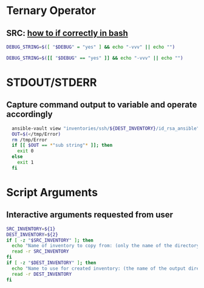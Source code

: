# Ternary Operator

## SRC: [ how to if correctly in bash](http://stackoverflow.com/questions/669452/is-preferable-over-in-bash-scripts)
```sh
DEBUG_STRING=$([ "$DEBUG" = "yes" ] && echo "-vvv" || echo "")
```

```bash
DEBUG_STRING=$([[ "$DEBUG" == "yes" ]] && echo "-vvv" || echo "")
```

# STDOUT/STDERR
## Capture command output to variable and operate accordingly
``` sh
  ansible-vault view "inventories/ssh/${DEST_INVENTORY}/id_rsa_ansible" >/tmp/Error 2>&1
  OUT=$(</tmp/Error)
  rm /tmp/Error
  if [[ $OUT == *"sub string"* ]]; then
    exit 0
  else
    exit 1
  fi
```

# Script Arguments
## Interactive arguments requested from user
``` sh
SRC_INVENTORY=${1}
DEST_INVENTORY=${2}
if [ -z "$SRC_INVENTORY" ]; then
  echo "Name of inventory to copy from: (only the name of the directory under inventories. eg. awsdev-cpu)"
  read -r SRC_INVENTORY
fi
if [ -z "$DEST_INVENTORY" ]; then
  echo "Name to use for created inventory: (the name of the output directory under inventories. eg. cpu-dan)"
  read -r DEST_INVENTORY
fi
```